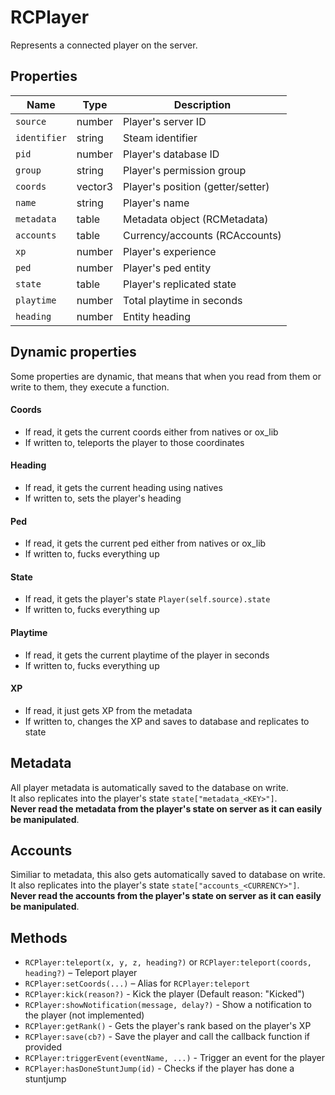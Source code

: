 # RCPlayer

Represents a connected player on the server.

## Properties

| Name        | Type     | Description                     |
|-------------|----------|---------------------------------|
| `source`    | number   | Player's server ID              |
| `identifier`| string   | Steam identifier                |
| `pid`       | number   | Player's database ID            |
| `group`     | string   | Player's permission group       |
| `coords`    | vector3  | Player's position (getter/setter) |
| `name`      | string   | Player's name                   |
| `metadata`  | table    | Metadata object (RCMetadata)    |
| `accounts`  | table    | Currency/accounts (RCAccounts)  |
| `xp`        | number   | Player's experience             |
| `ped`       | number   | Player's ped entity             |
| `state`     | table    | Player's replicated state       |
| `playtime`  | number   | Total playtime in seconds       |
| `heading`   | number   | Entity heading                  |

## Dynamic properties
Some properties are dynamic, that means that when you read from them or write to them, they execute a function.

#### Coords
- If read, it gets the current coords either from natives or ox_lib
- If written to, teleports the player to those coordinates

#### Heading
- If read, it gets the current heading using natives
- If written to, sets the player's heading

#### Ped
- If read, it gets the current ped either from natives or ox_lib
- If written to, fucks everything up

#### State
- If read, it gets the player's state `Player(self.source).state`
- If written to, fucks everything up

#### Playtime
- If read, it gets the current playtime of the player in seconds
- If written to, fucks everything up

#### XP
- If read, it just gets XP from the metadata
- If written to, changes the XP and saves to database and replicates to state

## Metadata
All player metadata is automatically saved to the database on write.
<br>It also replicates into the player's state `state["metadata_<KEY>"]`.
<br>**Never read the metadata from the player's state on server as it can easily be manipulated**.

## Accounts
Similiar to metadata, this also gets automatically saved to database on write.
<br>It also replicates into the player's state `state["accounts_<CURRENCY>"]`.
<br>**Never read the accounts from the player's state on server as it can easily be manipulated**.

## Methods

- `RCPlayer:teleport(x, y, z, heading?)` or `RCPlayer:teleport(coords, heading?)` – Teleport player
- `RCPlayer:setCoords(...)` – Alias for `RCPlayer:teleport`
- `RCPlayer:kick(reason?)` - Kick the player (Default reason: "Kicked")
- `RCPlayer:showNotification(message, delay?)` - Show a notification to the player (not implemented)
- `RCPlayer:getRank()` - Gets the player's rank based on the player's XP
- `RCPlayer:save(cb?)` - Save the player and call the callback function if provided
- `RCPlayer:triggerEvent(eventName, ...)` - Trigger an event for the player
- `RCPlayer:hasDoneStuntJump(id)` - Checks if the player has done a stuntjump